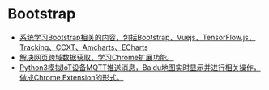 # Bootstrap

* [系统学习Bootstrap相关的内容，包括Bootstrap、Vuejs、TensorFlow.js、Tracking、CCXT、Amcharts、ECharts](https://github.com/ZengjfOS/Bootstrap)
* [解决网页跨域数据获取，学习Chrome扩展功能。](https://github.com/ZengjfOS/ChromeExtensions)
* [Python3模拟IoT设备MQTT推送消息，Baidu地图实时显示并进行相关操作，做成Chrome Extension的形式。](https://github.com/ZengjfOS/BaiduMap)